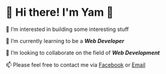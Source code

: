 <h1>👋 Hi there! I'm Yam 👋</h1>

👀 I’m interested in building some interesting stuff

🌱 I’m currently learning to be a ***Web Developer***

💞️ I’m looking to collaborate on the field of ***Web Development***

📫 Please feel free to contact me via <a href="https://www.facebook.com/phamthehien0410/">Facebook</a> or <a href="https://mail.google.com/mail/?view=cm&source=mailto&to=phamthehien0410@gmail.com">Email</a>

<!---
Yamsunsee/Yamsunsee is a ✨ special ✨ repository because its `README.md` (this file) appears on your GitHub profile.
You can click the Preview link to take a look at your changes.
--->
